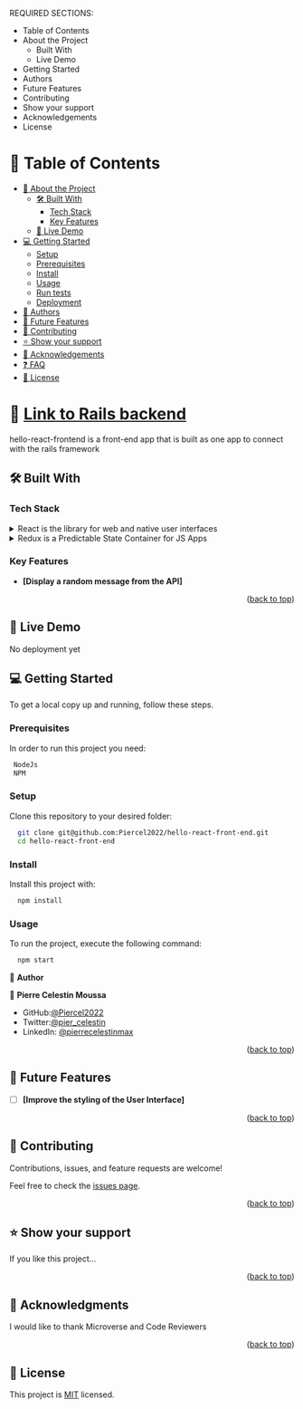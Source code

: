 
REQUIRED SECTIONS:
- Table of Contents
- About the Project
  - Built With
  - Live Demo
- Getting Started
- Authors
- Future Features
- Contributing
- Show your support
- Acknowledgements
- License


# 📗 Table of Contents

- [📖 About the Project](#about-project)
  - [🛠 Built With](#built-with)
    - [Tech Stack](#tech-stack)
    - [Key Features](#key-features)
  - [🚀 Live Demo](#live-demo)
- [💻 Getting Started](#getting-started)
  - [Setup](#setup)
  - [Prerequisites](#prerequisites)
  - [Install](#install)
  - [Usage](#usage)
  - [Run tests](#run-tests)
  - [Deployment](#triangular_flag_on_post-deployment)
- [👥 Authors](#authors)
- [🔭 Future Features](#future-features)
- [🤝 Contributing](#contributing)
- [⭐️ Show your support](#support)
- [🙏 Acknowledgements](#acknowledgements)
- [❓ FAQ](#faq)
- [📝 License](#license)

# 📖 [Link to Rails backend](https://github.com/Piercel2022/hello-rails-backend)



hello-react-frontend  is a front-end app that is built as one app to connect with the rails framework

## 🛠 Built With <a name="built-with"></a>

### Tech Stack <a name="tech-stack"></a>


<details>
  <summary>React is the library for web and native user interfaces</summary>
  <ul>
    <li><a href="https://reactjs.org/">React.js</a></li>
  </ul>
</details>

<details>
<summary>Redux is a Predictable State Container for JS Apps</summary>
  <ul>
    <li><a href="https://redux.js.org/">Redux</a></li>
  </ul>
</details>

### Key Features <a name="key-features"></a>


- **[Display a random message from the API]**


<p align="right">(<a href="#readme-top">back to top</a>)</p>

## 🚀 Live Demo <a name="live-demo"></a>
No deployment yet


## 💻 Getting Started <a name="getting-started"></a>


To get a local copy up and running, follow these steps.

### Prerequisites

In order to run this project you need:

```sh
 NodeJs
 NPM
```

### Setup

Clone this repository to your desired folder:


```sh
  git clone git@github.com:Piercel2022/hello-react-front-end.git
  cd hello-react-front-end
```

### Install

Install this project with:

```sh
  npm install
```


### Usage

To run the project, execute the following command:

```sh
  npm start
```


👤 **Author**

👤 **Pierre Celestin Moussa**

- GitHub:[@Piercel2022](https://github.com/Piercel2022)
- Twitter:[@pier_celestin](https://twitter.com/pier_celestin)
- LinkedIn: [@pierrecelestinmax](https://linkedin.com/in/pierrecelestinmax)


<p align="right">(<a href="#readme-top">back to top</a>)</p>



## 🔭 Future Features <a name="future-features"></a>



- [ ] **[Improve the styling of the User Interface]**


<p align="right">(<a href="#readme-top">back to top</a>)</p>

## 🤝 Contributing <a name="contributing"></a>

Contributions, issues, and feature requests are welcome!

Feel free to check the [issues page](../../issues/).

<p align="right">(<a href="#readme-top">back to top</a>)</p>


## ⭐️ Show your support <a name="support"></a>


If you like this project...

<p align="right">(<a href="#readme-top">back to top</a>)</p>


## 🙏 Acknowledgments <a name="acknowledgements"></a>


I would like to thank Microverse and Code Reviewers

<p align="right">(<a href="#readme-top">back to top</a>)</p>


## 📝 License <a name="license"></a>

This project is [MIT](./LICENSE) licensed.
